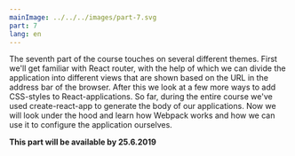 ```yaml
---
mainImage: ../../../images/part-7.svg
part: 7
lang: en
---
```


<div class="intro">

The seventh part of the course touches on several different themes. First we'll get familiar with React router, with the help of which we can divide the application into different views that are shown based on the URL in the address bar of the browser. After this we look at a few more ways to add CSS-styles to React-applications. So far, during the entire course we've used create-react-app to generate the body of our applications. Now we will look under the hood and learn how Webpack works and how we can use it to configure the application ourselves.

<b>This part will be available by 25.6.2019</b>

</div>